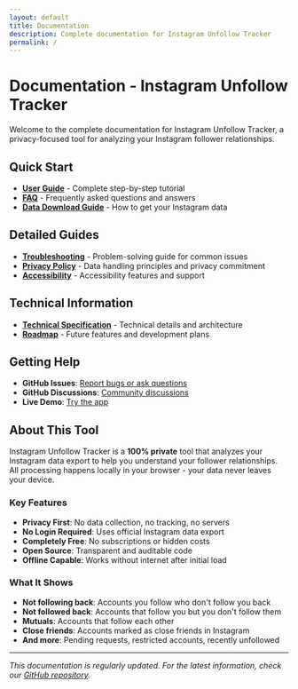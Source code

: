 ```yaml
---
layout: default
title: Documentation
description: Complete documentation for Instagram Unfollow Tracker
permalink: /
---
```


# Documentation - Instagram Unfollow Tracker

Welcome to the complete documentation for Instagram Unfollow Tracker, a privacy-focused tool for analyzing your Instagram follower relationships.

## Quick Start

- **[User Guide](user-guide/)** - Complete step-by-step tutorial
- **[FAQ](faq/)** - Frequently asked questions and answers
- **[Data Download Guide](instagram-export/)** - How to get your Instagram data

## Detailed Guides

- **[Troubleshooting](troubleshooting/)** - Problem-solving guide for common issues
- **[Privacy Policy](privacy/)** - Data handling principles and privacy commitment
- **[Accessibility](accessibility/)** - Accessibility features and support

## Technical Information

- **[Technical Specification](tech-spec/)** - Technical details and architecture
- **[Roadmap](roadmap/)** - Future features and development plans

## Getting Help

- **GitHub Issues**: [Report bugs or ask questions](https://github.com/ignromanov/instagram-unfollow-tracker/issues)
- **GitHub Discussions**: [Community discussions](https://github.com/ignromanov/instagram-unfollow-tracker/discussions)
- **Live Demo**: [Try the app](https://ignromanov.github.io/instagram-unfollow-tracker/)

## About This Tool

Instagram Unfollow Tracker is a **100% private** tool that analyzes your Instagram data export to help you understand your follower relationships. All processing happens locally in your browser - your data never leaves your device.

### Key Features

- **Privacy First**: No data collection, no tracking, no servers
- **No Login Required**: Uses official Instagram data export
- **Completely Free**: No subscriptions or hidden costs
- **Open Source**: Transparent and auditable code
- **Offline Capable**: Works without internet after initial load

### What It Shows

- **Not following back**: Accounts you follow who don't follow you back
- **Not followed back**: Accounts that follow you but you don't follow them
- **Mutuals**: Accounts that follow each other
- **Close friends**: Accounts marked as close friends in Instagram
- **And more**: Pending requests, restricted accounts, recently unfollowed

---

*This documentation is regularly updated. For the latest information, check our [GitHub repository](https://github.com/ignromanov/instagram-unfollow-tracker).*
